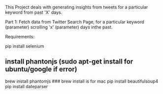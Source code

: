 This Project deals with generating insights from tweets for a particular keyword from past 'X' days.

Part 1:
Fetch data from Twitter Search Page, for a particular keyword (parameter) scrolling 'x' (parameter) days inthe past.



Requirements:

pip install selenium 
## install phantonjs (sudo apt-get install for ubuntu/google if error)
brew install phantomjs ### brew install is for mac
pip install beautifulsoup4
pip install dateparser

